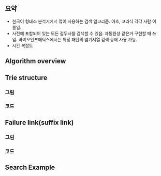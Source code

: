 ## 요약
- 한국어 형태소 분석기에서 많이 사용하는 검색 알고리즘. 아호, 코라식 각각 사람 이름임.
- 사전에 포함되어 있는 모든 접두사를 검색할 수 있음. 자동완성 같은거 구현할 때 쓰임. 바이오인포매틱스에서는 특정 패턴의 염기서열 검색 등에 사용 가능.
- 시간 복잡도
## Algorithm overview

## Trie structure
### 그림
### 코드
## Failure link(suffix link)
### 그림
### 코드
## Search Example


